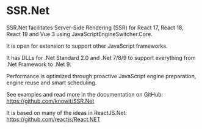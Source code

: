 ﻿SSR.Net
============

SSR.Net facilitates Server-Side Rendering (SSR) for React 17, React 18, React 19 and Vue 3 using JavaScriptEngineSwitcher.Core.

It is open for extension to support other JavaScript frameworks.

It has DLLs for .Net Standard 2.0 and .Net 7/8/9 to support everything from .Net Framework to .Net 9. 

Performance is optimized through proactive JavaScript engine preparation, engine reuse and smart scheduling.

See examples and read more in the documentation on GitHub: https://github.com/knowit/SSR.Net

It is based on many of the ideas in ReactJS.Net: https://github.com/reactjs/React.NET